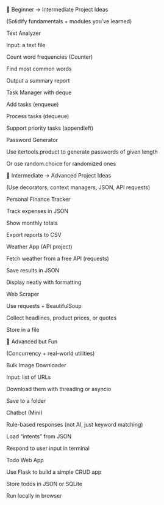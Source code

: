 🔹 Beginner → Intermediate Project Ideas

(Solidify fundamentals + modules you’ve learned)

Text Analyzer

Input: a text file

Count word frequencies (Counter)

Find most common words

Output a summary report

Task Manager with deque

Add tasks (enqueue)

Process tasks (dequeue)

Support priority tasks (appendleft)

Password Generator

Use itertools.product to generate passwords of given length

Or use random.choice for randomized ones

🔹 Intermediate → Advanced Project Ideas

(Use decorators, context managers, JSON, API requests)

Personal Finance Tracker

Track expenses in JSON

Show monthly totals

Export reports to CSV

Weather App (API project)

Fetch weather from a free API (requests)

Save results in JSON

Display neatly with formatting

Web Scraper

Use requests + BeautifulSoup

Collect headlines, product prices, or quotes

Store in a file

🔹 Advanced but Fun

(Concurrency + real-world utilities)

Bulk Image Downloader

Input: list of URLs

Download them with threading or asyncio

Save to a folder

Chatbot (Mini)

Rule-based responses (not AI, just keyword matching)

Load “intents” from JSON

Respond to user input in terminal

Todo Web App

Use Flask to build a simple CRUD app

Store todos in JSON or SQLite

Run locally in browser